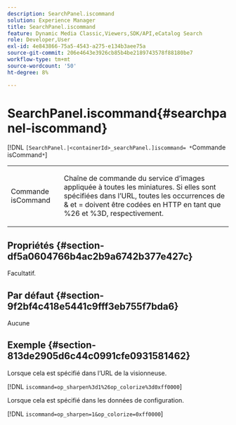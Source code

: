 ```yaml
---
description: SearchPanel.iscommand
solution: Experience Manager
title: SearchPanel.iscommand
feature: Dynamic Media Classic,Viewers,SDK/API,eCatalog Search
role: Developer,User
exl-id: 4e843866-75a5-4543-a275-e134b3aee75a
source-git-commit: 206e4643e3926cb85b4be2189743578f88180be7
workflow-type: tm+mt
source-wordcount: '50'
ht-degree: 8%

---
```


# SearchPanel.iscommand{#searchpanel-iscommand}

[!DNL `[SearchPanel.|<containerId>_searchPanel.]iscommand= *`Commande isCommand`*`]

<table id="table_9E7BB12BF371419F88DD4D24EF04632C"> 
 <tbody> 
  <tr> 
   <td colname="col1"> <p> <span class="codeph"><span class="varname"> Commande isCommand</span></span> </p> </td> 
   <td colname="col2"> <p> Chaîne de commande du service d’images appliquée à toutes les miniatures. Si elles sont spécifiées dans l’URL, toutes les occurrences de &amp; et = doivent être codées en HTTP en tant que <span class="codeph"> %26</span> et <span class="codeph"> %3D</span>, respectivement.<span class="codeph"> </span><span class="codeph"> </span> </p> </td> 
  </tr> 
 </tbody> 
</table>

## Propriétés {#section-df5a0604766b4ac2b9a6742b377e427c}

Facultatif.

## Par défaut {#section-9f2bf4c418e5441c9fff3eb755f7bda6}

Aucune

## Exemple {#section-813de2905d6c44c0991cfe0931581462}

Lorsque cela est spécifié dans l’URL de la visionneuse.

[!DNL `iscommand=op_sharpen%3d1%26op_colorize%3d0xff0000`]

Lorsque cela est spécifié dans les données de configuration.

[!DNL `iscommand=op_sharpen=1&op_colorize=0xff0000`]
